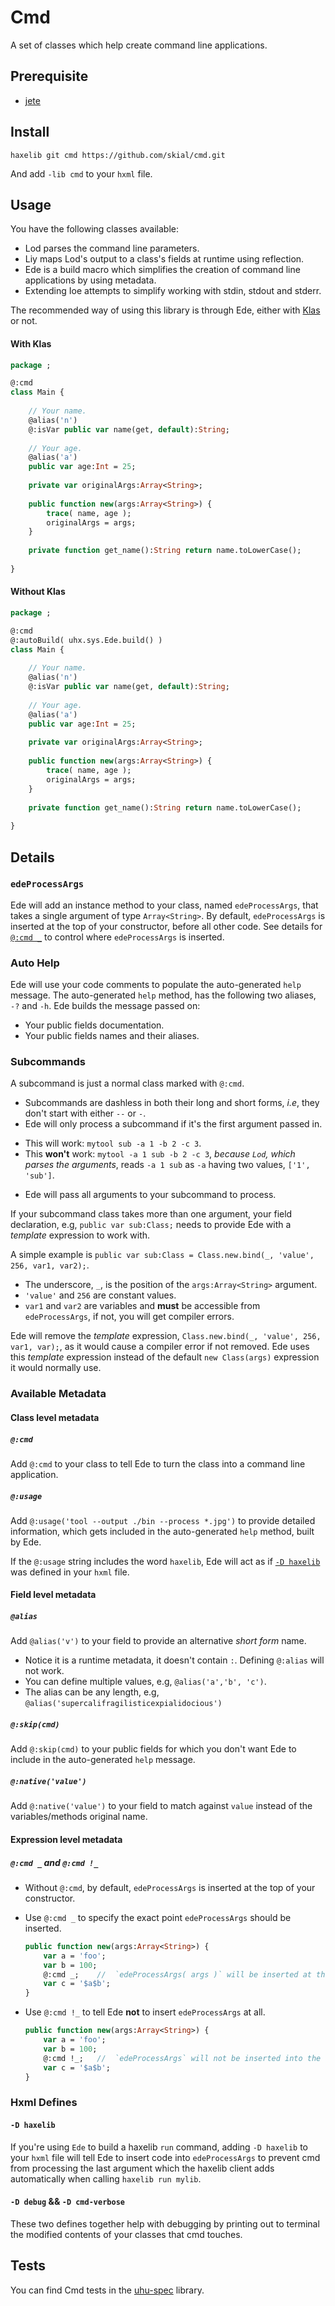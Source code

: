Cmd
=====

A set of classes which help create command line applications.

## Prerequisite

- [jete](https://github.com/skial/jete)

## Install

`haxelib git cmd https://github.com/skial/cmd.git`

And add `-lib cmd` to your `hxml` file.
	
## Usage

You have the following classes available:
	
+ Lod parses the command line parameters.
+ Liy maps Lod's output to a class's fields at runtime using reflection.
+ Ede is a build macro which simplifies the creation of command line applications by using
metadata.
+ Extending Ioe attempts to simplify working with stdin, stdout and stderr.

The recommended way of using this library is through Ede, either with [Klas](https://github.com/skial/klas/) or not.

#### With Klas

```Haxe
package ;

@:cmd
class Main {
	
	// Your name.
	@alias('n')
	@:isVar public var name(get, default):String;
	
	// Your age.
	@alias('a')
	public var age:Int = 25;
	
	private var originalArgs:Array<String>;
	
	public function new(args:Array<String>) {
		trace( name, age );
		originalArgs = args;
	}
	
	private function get_name():String return name.toLowerCase();
	
}
```

#### Without Klas

```Haxe
package ;

@:cmd
@:autoBuild( uhx.sys.Ede.build() )
class Main {
	
	// Your name.
	@alias('n')
	@:isVar public var name(get, default):String;
	
	// Your age.
	@alias('a')
	public var age:Int = 25;
	
	private var originalArgs:Array<String>;
	
	public function new(args:Array<String>) {
		trace( name, age );
		originalArgs = args;
	}
	
	private function get_name():String return name.toLowerCase();
	
}
```

## Details

### `edeProcessArgs`

Ede will add an instance method to your class, named `edeProcessArgs`, that takes
a single argument of type `Array<String>`. By default, `edeProcessArgs` is inserted
at the top of your constructor, before all other code. See details for 
[`@:cmd _`](#cmd-_-and-cmd-_) to control where `edeProcessArgs` is inserted.

### Auto Help

Ede will use your code comments to populate the auto-generated `help`
message. The auto-generated `help` method, has the following two
aliases, `-?` and `-h`. Ede builds the message passed on:

 - Your public fields documentation.
 - Your public fields names and their aliases.

### Subcommands

A subcommand is just a normal class marked with `@:cmd`.

 - Subcommands are dashless in both their long and short forms, _i.e_, they don't start with either `--` or `-`.
 - Ede will only process a subcommand if it's the first argument passed in.
  + This will work: `mytool sub -a 1 -b 2 -c 3`.
  + This **won't** work: `mytool -a 1 sub -b 2 -c 3`, _because `Lod`, which parses the arguments_, reads `-a 1 sub` as `-a` having two values, `['1', 'sub']`.
 - Ede will pass all arguments to your subcommand to process.

If your subcommand class takes more than one argument, your
field declaration, e.g, `public var sub:Class;` needs to 
provide Ede with a _template_ expression to work with.

A simple example is `public var sub:Class = Class.new.bind(_, 'value', 256, var1, var2);`.

- The underscore, `_`, is the position of the `args:Array<String>` argument.
- `'value'` and `256` are constant values.
- `var1` and `var2` are variables and **must** be accessible from `edeProcessArgs`, if not, you will get compiler errors.

Ede will remove the _template_ expression, `Class.new.bind(_, 'value', 256, var1, var);`, as it would cause a compiler error
if not removed. Ede uses this _template_ expression
instead of the default `new Class(args)` expression it would 
normally use.

### Available Metadata

#### Class level metadata

##### `@:cmd`

Add `@:cmd` to your class to tell Ede to turn the class into a
command line application.

##### `@:usage`

Add `@:usage('tool --output ./bin --process *.jpg')` to provide detailed
information, which gets included in the auto-generated `help` method, built
by Ede.

If the `@:usage` string includes the word `haxelib`, Ede will act as if
[`-D haxelib`](#hxml-defines) was defined in your `hxml` file.

#### Field level metadata

##### `@alias`

Add `@alias('v')` to your field to provide an alternative _short form_ name.

- Notice it is a runtime metadata, it doesn't contain `:`. Defining `@:alias` will not work.
- You can define multiple values, e.g, `@alias('a','b', 'c')`.
- The alias can be any length, e.g, `@alias('supercalifragilisticexpialidocious')`

##### `@:skip(cmd)`

Add `@:skip(cmd)` to your public fields for which you don't want Ede to include
in the auto-generated `help` message.

##### `@:native('value')`

Add `@:native('value')` to your field to match against `value` instead of the
variables/methods original name.

#### Expression level metadata

##### `@:cmd _` and `@:cmd !_`

- Without `@:cmd`, by default, `edeProcessArgs` is inserted at the top of your constructor.
- Use `@:cmd _` to specify the exact point `edeProcessArgs` should be inserted.

	```Haxe
	public function new(args:Array<String>) {
		var a = 'foo';
		var b = 100;
		@:cmd _;	//	`edeProcessArgs( args )` will be inserted at this point.
		var c = '$a$b';
	}
	``` 
- Use `@:cmd !_` to tell Ede **not** to insert `edeProcessArgs` at all.
	
	```Haxe
	public function new(args:Array<String>) {
		var a = 'foo';
		var b = 100;
		@:cmd !_;	//	`edeProcessArgs` will not be inserted into the constructor at all.
		var c = '$a$b';
	}
	``` 

### Hxml Defines

#### `-D haxelib`

If you're using `Ede` to build a haxelib `run` command, adding `-D haxelib` to your
`hxml` file will tell Ede to insert code into `edeProcessArgs` to prevent cmd
from processing the last argument which the haxelib client adds automatically
when calling `haxelib run mylib`.

#### `-D debug` && `-D cmd-verbose`

These two defines together help with debugging by printing out to terminal
the modified contents of your classes that cmd touches.

## Tests

You can find Cmd tests in the [uhu-spec](https://github.com/skial/uhu-spec/blob/master/src/uhx/sys/) library.
